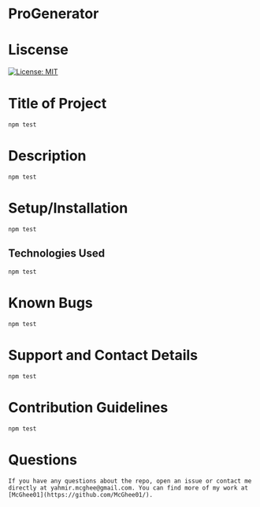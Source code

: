 # ProGenerator

# Liscense

[![License: MIT](https://img.shields.io/badge/License-MIT-blue.svg)](https://opensource.org/licenses/MIT)

# Title of Project
```
npm test
```
# Description
```
npm test
```

# Setup/Installation
```
npm test
```
## Technologies Used
```
npm test
```
# Known Bugs
```
npm test
```
# Support and Contact Details
```
npm test
```
# Contribution Guidelines
```
npm test
```
# Questions
```
If you have any questions about the repo, open an issue or contact me directly at yahmir.mcghee@gmail.com. You can find more of my work at [McGhee01](https://github.com/McGhee01/).
```                              

